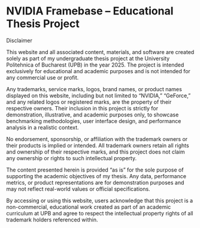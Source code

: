 # NVIDIA Framebase – Educational Thesis Project

Disclaimer

This website and all associated content, materials, and software are created solely as part of my undergraduate thesis project at the University Politehnica of Bucharest (UPB) in the year 2025. The project is intended exclusively for educational and academic purposes and is not intended for any commercial use or profit.

Any trademarks, service marks, logos, brand names, or product names displayed on this website, including but not limited to “NVIDIA,” “GeForce,” and any related logos or registered marks, are the property of their respective owners. Their inclusion in this project is strictly for demonstration, illustrative, and academic purposes only, to showcase benchmarking methodologies, user interface design, and performance analysis in a realistic context.

No endorsement, sponsorship, or affiliation with the trademark owners or their products is implied or intended. All trademark owners retain all rights and ownership of their respective marks, and this project does not claim any ownership or rights to such intellectual property.

The content presented herein is provided “as is” for the sole purpose of supporting the academic objectives of my thesis. Any data, performance metrics, or product representations are for demonstration purposes and may not reflect real-world values or official specifications.

By accessing or using this website, users acknowledge that this project is a non-commercial, educational work created as part of an academic curriculum at UPB and agree to respect the intellectual property rights of all trademark holders referenced within.

